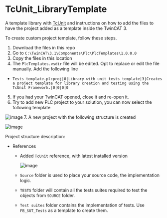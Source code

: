 # TcUnit_LibraryTemplate
A template library with [TcUnit](https://tcunit.org/#/) and instructions on how to add the files to have the project added as a template inside the TwinCAT 3.

To create custom project template, follow these steps.

1. Download the files in this repo
2. Go to ```C:\TwinCAT\3.1\Components\Plc\PlcTemplates\1.0.0.0```
3. Copy the files in this location
4. The ```PlcTemplates.vsdir``` file will be edited. Opt to replace or edit the file manually. Add the following line
  - ```Tests template.plcproj|0|Library with unit tests template|3|Creates a project template for library creation and testing using the TcUnit Framework.|0|0|0|0```
5. If you had your TwinCAT opened, close it and re-open it.
6. Try to add new PLC project to your solution, you can now select the following template

![image](https://github.com/user-attachments/assets/e7bab93c-c90c-48b5-b6de-dc829983d3fc)
7. A new project with the following structure is created

![image](https://github.com/user-attachments/assets/4a16a5c8-7f55-4662-82e9-7c50ade37793)

Project structure description:
- References
  - Added ```TcUnit``` reference, with latest installed version
  
    ![image](https://github.com/user-attachments/assets/81f39c8b-d590-463a-9551-a1eb28d85bf8)

  -  ```Source``` folder is used to place your source code, the implementation logic.
  -  ```TESTS``` folder will contain all the tests suites required to test the objects from ```SOURCE``` folder.
  -  ```Test suites``` folder contains the implementation of tests. Use ```FB_SUT_Tests``` as a template to create them.



